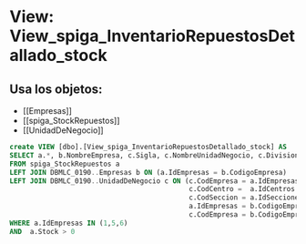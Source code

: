 # View: View_spiga_InventarioRepuestosDetallado_stock

## Usa los objetos:
- [[Empresas]]
- [[spiga_StockRepuestos]]
- [[UnidadDeNegocio]]

```sql
create VIEW [dbo].[View_spiga_InventarioRepuestosDetallado_stock] AS
SELECT a.*, b.NombreEmpresa, c.Sigla, c.NombreUnidadNegocio, c.Division 
FROM spiga_StockRepuestos a
LEFT JOIN DBMLC_0190..Empresas b ON (a.IdEmpresas = b.CodigoEmpresa)
LEFT JOIN DBMLC_0190..UnidadDeNegocio c ON (c.CodEmpresa = a.IdEmpresas AND
                                            c.CodCentro =  a.IdCentros AND
											c.CodSeccion = a.IdSecciones AND
											a.IdEmpresas = b.CodigoEmpresa AND 
											c.CodEmpresa = b.CodigoEmpresa)
WHERE a.IdEmpresas IN (1,5,6) 
AND  a.Stock > 0


```
